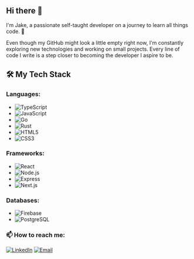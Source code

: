 ## Hi there 👋
I'm Jake, a passionate self-taught developer on a journey to learn all things code. 🚀

Even though my GitHub might look a little empty right now, I'm constantly exploring new technologies and working on small projects. Every line of code I write is a step closer to becoming the developer I aspire to be.

## 🛠️ My Tech Stack

### **Languages:**
- ![TypeScript](https://img.shields.io/badge/-TypeScript-3178C6?style=flat-square&logo=typescript&logoColor=white)
- ![JavaScript](https://img.shields.io/badge/-JavaScript-F7DF1E?style=flat-square&logo=javascript&logoColor=black)
- ![Go](https://img.shields.io/badge/-Go-00ADD8?style=flat-square&logo=go&logoColor=white)
- ![Rust](https://img.shields.io/badge/-Rust-000000?style=flat-square&logo=rust&logoColor=white)
- ![HTML5](https://img.shields.io/badge/-HTML5-E34F26?style=flat-square&logo=html5&logoColor=white)
- ![CSS3](https://img.shields.io/badge/-CSS3-1572B6?style=flat-square&logo=css3&logoColor=white)

### **Frameworks:**
- ![React](https://img.shields.io/badge/-React-61DAFB?style=flat-square&logo=react&logoColor=white)
- ![Node.js](https://img.shields.io/badge/-Node.js-339933?style=flat-square&logo=node.js&logoColor=white)
- ![Express](https://img.shields.io/badge/-Express-000000?style=flat-square&logo=express&logoColor=white)
- ![Next.js](https://img.shields.io/badge/-Next.js-000000?style=flat-square&logo=next.js&logoColor=white)

### **Databases:**
- ![Firebase](https://img.shields.io/badge/-Firebase-FFCA28?style=flat-square&logo=firebase&logoColor=white)
- ![PostgreSQL](https://img.shields.io/badge/-PostgreSQL-336791?style=flat-square&logo=postgresql&logoColor=white)


### 📫 How to reach me:

[![LinkedIn](https://img.shields.io/badge/LinkedIn-%230077B5.svg?&style=for-the-badge&logo=linkedin&logoColor=white)](https://www.linkedin.com/in/jakelequire/)
[![Email](https://img.shields.io/badge/Email-%23D14836.svg?&style=for-the-badge&logo=gmail&logoColor=white)](mailto:jacoblequire@outlook.com)


<br />

[linkedin]: https://www.linkedin.com/in/jakelequire/
[email]: mailto:jacoblequire@outlook.com
